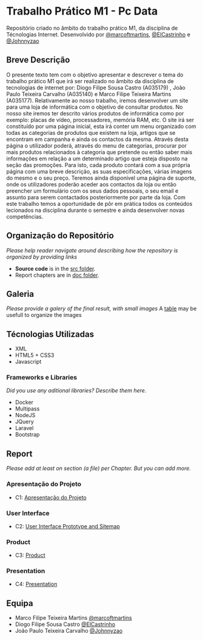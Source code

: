 # Trabalho Prático M1 - Pc Data

Repositório criado no âmbito do trabalho prático M1, da disciplina de Técnologias Internet. Desenvolvido por [@marcoftmartins](https://github.com/marcoftmartins), [@ElCastrinho](https://github.com/ElCastrinho) e [@Johnnyzao](https://github.com/Johnnyzao)

## Breve Descrição

O presente texto tem com o objetivo apresentar e descrever o tema do trabalho prático M1 que irá ser realizado no âmbito da disciplina de tecnologias de internet por: Diogo Filipe Sousa Castro (A035179) , João Paulo Teixeira Carvalho (A035140)  e Marco Filipe Teixeira Martins (A035177). Relativamente ao nosso trabalho, iremos desenvolver um site para uma loja de informática com o objetivo de consultar produtos. No nosso site iremos ter descrito vários produtos de informática como por exemplo: placas de vídeo, processadores, memória RAM, etc. O site irá ser constituído por uma página inicial, esta irá conter um menu organizado com todas as categorias de produtos que existem na loja, artigos que se encontram em campanha e ainda os contactos da mesma. Através desta página o utilizador poderá, através do menu de categorias, procurar por mais produtos relacionados à categoria que pretende ou então saber mais informações em relação a um determinado artigo que esteja disposto na seção das promoções. Para isto, cada produto contará com a sua própria página com uma breve descrição, as suas especificações, várias imagens do mesmo e o seu preço. Teremos ainda disponível uma página de suporte, onde os utilizadores poderão aceder aos contactos da loja ou então preencher um formulário com os seus dados pessoais, o seu email e assunto para serem contactados posteriormente por parte da loja. Com este trabalho temos a oportunidade de pôr em prática todos os conteúdos lecionados na disciplina durante o semestre e ainda desenvolver novas competências.

## Organização do Repositório

_Please help reader navigate around describing how the repository is organized by providing links_
* **Source code** is in the [src folder](https://github.com/exemploTrabalho/report/src).
* Report chapters are in [doc folder](https://github.com/exemploTrabalho/report/doc).

## Galeria

_Please provide a galery of the final result, with small images_
A [table](https://www.markdownguide.org/extended-syntax/#tables) may be usefull to organize the images

## Técnologias Utilizadas

* XML
* HTML5 + CSS3
* Javascript

### Frameworks e Libraries

_Did you use any aditional libraries? Describe them here._
* Docker
* Multipass
* NodeJS
* JQuery
* Laravel
* Bootstrap

## Report
_Please add at least on section (a file) per Chapter. But you can add more._

### Apresentação do Projeto
* C1: [Apresentação do Projeto](docs/apresentacao-projeto.md)
### User Interface 
* C2: [User Interface Prototype and Sitemap](docs/c2.md)
### Product
* C3: [Product](docs/c3.md)
### Presentation
* C4: [Presentation](docs/c4.md)

## Equipa
* Marco Filipe Teixeira Martins [@marcoftmartins](https://github.com/marcoftmartins)
* Diogo Filipe Sousa Castro [@ElCastrinho](https://github.com/ElCastrinho)
* João Paulo Teixeira Carvalho [@Johnnyzao](https://github.com/Johnnyzao)
